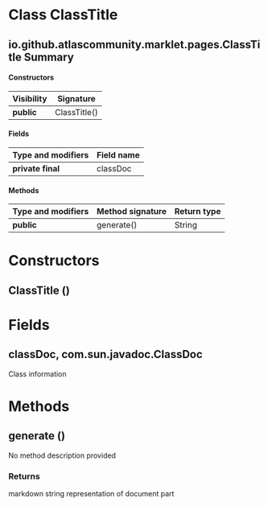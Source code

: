 Class ClassTitle
================
io.github.atlascommunity.marklet.pages.ClassTitle
Summary
-------
#### Constructors
| Visibility | Signature    |
| ---------- | ------------ |
| **public** | ClassTitle() |
#### Fields
| Type and modifiers | Field name |
| ------------------ | ---------- |
| **private final**  | classDoc   |
#### Methods
| Type and modifiers | Method signature | Return type |
| ------------------ | ---------------- | ----------- |
| **public**         | generate()       | String      |

Constructors
============
ClassTitle ()
-------------


Fields
======
classDoc, com.sun.javadoc.ClassDoc
----------------------------------
Class information


Methods
=======
generate ()
-----------
No method description provided
### Returns
markdown string representation of document part


